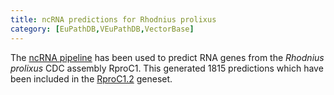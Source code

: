 ```yaml
---
title: ncRNA predictions for Rhodnius prolixus
category: [EuPathDB,VEuPathDB,VectorBase]
---
```

The <a href="/info/genome/genebuild/ncrna.html">ncRNA pipeline</a> has been used to predict RNA genes from the <em>Rhodnius prolixus</em> CDC assembly RproC1. This generated 1815 predictions which have been included in the <a href="/organisms/rhodnius-prolixus/cdc/RproC1.2">RproC1.2</a> geneset.
